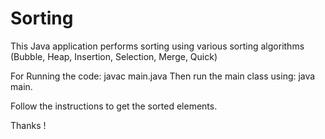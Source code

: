 # Sorting
This Java application performs sorting using various sorting algorithms (Bubble, Heap, Insertion, Selection, Merge, Quick)

For Running the code:
javac main.java 
Then run the main class using:
java main.

Follow the instructions to get the sorted elements.

Thanks !
